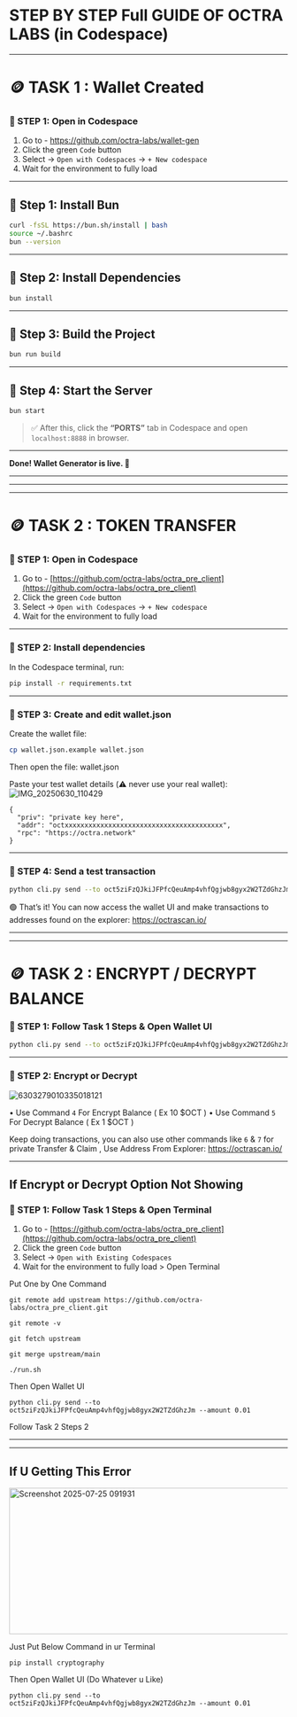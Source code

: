 # STEP BY STEP Full GUIDE OF OCTRA LABS (in Codespace)

---
# 🪙 TASK 1 : Wallet Created

### 🔹 STEP 1: Open in Codespace

1. Go to - https://github.com/octra-labs/wallet-gen
2. Click the green `Code` button  
3. Select → `Open with Codespaces` → `+ New codespace`
4. Wait for the environment to fully load

---

## 🔹 Step 1: Install Bun

```bash
curl -fsSL https://bun.sh/install | bash
source ~/.bashrc
bun --version
````

---

## 🔹 Step 2: Install Dependencies

```bash
bun install
```

---

## 🔹 Step 3: Build the Project

```bash
bun run build
```

---

## 🔹 Step 4: Start the Server

```bash
bun start
```

> ✅ After this, click the **“PORTS”** tab in Codespace and open `localhost:8888` in browser.

---

**Done! Wallet Generator is live. 🔐**

---
---
---

# 🪙 TASK 2 : TOKEN TRANSFER

### 🔹 STEP 1: Open in Codespace

1. Go to - [https://github.com/octra-labs/octra_pre_client](https://github.com/octra-labs/octra_pre_client)
2. Click the green `Code` button  
3. Select → `Open with Codespaces` → `+ New codespace`
4. Wait for the environment to fully load

---

### 🔹 STEP 2: Install dependencies

In the Codespace terminal, run:

```bash
pip install -r requirements.txt
````

---

### 🔹 STEP 3: Create and edit wallet.json

Create the wallet file:

```bash
cp wallet.json.example wallet.json
```

Then open the file: wallet.json

Paste your test wallet details (⚠️ never use your real wallet):
![IMG_20250630_110429](https://github.com/user-attachments/assets/564e1175-80b9-40c2-afa3-38d1c928dd61)




```
{
  "priv": "private key here",
  "addr": "octxxxxxxxxxxxxxxxxxxxxxxxxxxxxxxxxxxxxxxxx",
  "rpc": "https://octra.network"
}
```

---

### 🔹 STEP 4: Send a test transaction

```bash
python cli.py send --to oct5ziFzQJkiJFPfcQeuAmp4vhfQgjwb8gyx2W2TZdGhzJm --amount 0.01
```

🟢 That’s it! You can now access the wallet UI and make transactions to addresses found on the explorer: https://octrascan.io/

---

---
# 🪙 TASK 2 : ENCRYPT / DECRYPT BALANCE

### 🔹 STEP 1: Follow Task 1 Steps & Open Wallet UI
```bash
python cli.py send --to oct5ziFzQJkiJFPfcQeuAmp4vhfQgjwb8gyx2W2TZdGhzJm --amount 0.01
```

---

### 🔹 STEP 2: Encrypt or Decrypt

![6303279010335018121](https://github.com/user-attachments/assets/7a192390-9572-4ab7-8722-01cf3bb95153)


• Use Command `4` For Encrypt Balance ( Ex 10 $OCT )
• Use Command `5` For Decrypt Balance ( Ex 1 $OCT )

Keep doing transactions, you can also use other commands like `6` & `7` for private Transfer & Claim , Use Address From Explorer: https://octrascan.io/

---

## If Encrypt or Decrypt Option Not Showing

### 🔹 STEP 1: Follow Task 1 Steps & Open Terminal

1. Go to - [https://github.com/octra-labs/octra_pre_client](https://github.com/octra-labs/octra_pre_client)
2. Click the green `Code` button  
3. Select → `Open with Existing Codespaces`
4. Wait for the environment to fully load > Open Terminal


Put One by One Command
```
git remote add upstream https://github.com/octra-labs/octra_pre_client.git
```
```
git remote -v
```
```
git fetch upstream
```
```
git merge upstream/main
```
```
./run.sh
```

Then Open Wallet UI
```
python cli.py send --to oct5ziFzQJkiJFPfcQeuAmp4vhfQgjwb8gyx2W2TZdGhzJm --amount 0.01
```
Follow Task 2 Steps 2

----
----

## If U Getting This Error

<img width="1931" height="264" alt="Screenshot 2025-07-25 091931" src="https://github.com/user-attachments/assets/d25d44e6-6a6e-45b7-b014-a8cbd9625c36" />

Just Put Below Command in ur Terminal
```
pip install cryptography
```

Then Open Wallet UI (Do Whatever u Like)
```
python cli.py send --to oct5ziFzQJkiJFPfcQeuAmp4vhfQgjwb8gyx2W2TZdGhzJm --amount 0.01
```
